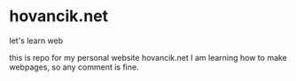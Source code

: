 hovancik.net
============

let's learn web

this is repo for my personal website hovancik.net
I am learning how to make webpages, so any comment is fine. 
